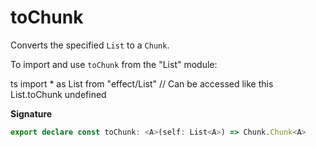 # toChunk

Converts the specified `List` to a `Chunk`.

To import and use `toChunk` from the "List" module:

ts
import \* as List from "effect/List"
// Can be accessed like this
List.toChunk
undefined

**Signature**

```ts
export declare const toChunk: <A>(self: List<A>) => Chunk.Chunk<A>
```

